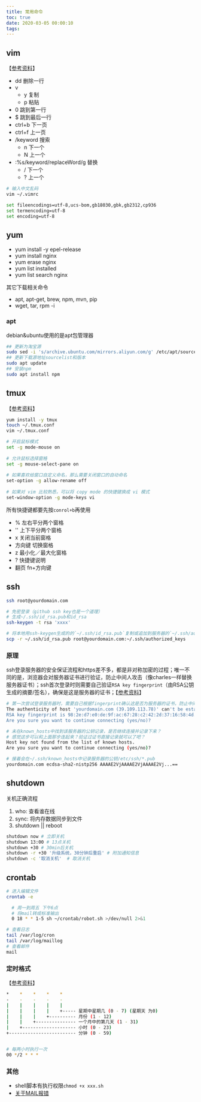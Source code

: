 ```yaml
---
title: 常用命令
toc: true
date: 2020-03-05 00:00:10
tags:
---
```



## vim
【[参考资料](https://www.cnblogs.com/jikey/archive/2011/12/28/2304341.html)】
* dd 删除一行
* v
  * y 复制
  * p 粘贴
* 0 跳到第一行
* $ 跳到最后一行
* ctrl+b 下一页
* ctrl+f 上一页
* /keyword 搜索
  * n 下一个
  * N 上一个
* :%s/keyword/replaceWord/g 替换
  * / 下一个
  * ? 上一个

```sh
# 输入中文乱码
vim ~/.vimrc

set fileencodings=utf-8,ucs-bom,gb18030,gbk,gb2312,cp936
set termencoding=utf-8
set encoding=utf-8
```


## yum
* yum install -y epel-release
* yum install nginx
* yum erase nginx
* yum list installed
* yum list search nginx

其它下载相关命令
* apt, apt-get, brew, npm, mvn, pip
* wget, tar, rpm -i

### apt
debian&ubuntu使用的是apt包管理器
```sh
## 更新为淘宝源
sudo sed -i 's/archive.ubuntu.com/mirrors.aliyun.com/g' /etc/apt/sources.list
## 更新下载源地址sourcelist和版本
sudo apt update
## 安装npm
sudo apt install npm
``` 


## tmux
【[参考资料](https://www.cnblogs.com/kaiye/p/6275207.html)】
```sh
yum install -y tmux
touch ~/.tmux.conf
vim ~/.tmux.conf
```
```sh
# 开启鼠标模式
set -g mode-mouse on
​
# 允许鼠标选择窗格
set -g mouse-select-pane on
​
# 如果喜欢给窗口自定义命名，那么需要关闭窗口的自动命名
set-option -g allow-rename off
​
# 如果对 vim 比较熟悉，可以将 copy mode 的快捷键换成 vi 模式
set-window-option -g mode-keys vi
```

所有快捷键都要先按`conrol+b`再使用
* % 左右平分两个窗格
* '' 上下平分两个窗格
* x 关闭当前窗格
* 方向键 切换窗格
* z 最小化／最大化窗格
* ? 快捷键说明
* 翻页 fn+方向键



## ssh
```sh
ssh root@yourdomain.com

# 免密登录（github ssh key也是一个道理）
# 生成~/.ssh/id_rsa.pub和id_rsa
ssh-keygen -t rsa 'xxxx'

# 将本地用ssh-keygen生成的的`~/.ssh/id_rsa.pub`复制或追加到服务器的`~/.ssh/authorized_keys`
scp -r ~/.ssh/id_rsa.pub root@yourdomain.com:~/.ssh/authorized_keys
```

### 原理
ssh登录服务器的安全保证流程和https差不多，都是非对称加密的过程；唯一不同的是，浏览器会对服务器证书进行验证，防止中间人攻击（像charles一样替换服务器证书）；ssh首次登录时则需要自己验证`RSA key fingerprint`（由RSA公钥生成的摘要/签名），确保是这是服务器的证书；【[参考资料](https://www.jianshu.com/p/33461b619d53)】
```sh
# 第一次尝试登录服务器时，需要自己根据fingerprint确认这是否为服务器的证书，防止中间证书攻击
The authenticity of host 'yourdomain.com (39.109.113.78)' can't be established.
RSA key fingerprint is 98:2e:d7:e0:de:9f:ac:67:28:c2:42:2d:37:16:58:4d.
Are you sure you want to continue connecting (yes/no)? 
```


```sh
# 未在known_hosts中找到该服务器的公钥记录，是否继续连接并记录下来？
# 感觉这步可以和上面那步连起来？验证过证书直接记录就可以了吧？
Host key not found from the list of known hosts.
Are you sure you want to continue connecting (yes/no)?

# 接着会在~/.ssh/known_hosts中记录服务器的公钥/etc/ssh/*.pub
yourdomain.com ecdsa-sha2-nistp256 AAAAE2VjAAAAE2VjAAAAE2Vj...==
```






## shutdown
关机正确流程
1. who: 查看谁在线
2. sync: 将内存数据同步到文件
3. shutdown || reboot
```sh
shutdown now # 立即关机
shutdown 13:00 # 13点关机
shutdown +30 # 30min后关机
shutdown -r +30 '升级系统，30分钟后重启' # 附加通知信息
shutdown -c '取消关机'  # 取消关机
```


## crontab
```sh
# 进入编辑文件
crontab -e

  # 周一到周五 下午6点
  # 将mail转成标准输出
  0 18 * * 1-5 sh ~/crontab/robot.sh >/dev/null 2>&1

# 查看日志
tail /var/log/cron
tail /var/log/maillog
# 查看邮件
mail
```

### 定时格式
【[参考资料](https://www.runoob.com/linux/linux-comm-crontab.html)】
```sh
*    *    *    *    *
-    -    -    -    -
|    |    |    |    |
|    |    |    |    +----- 星期中星期几 (0 - 7) (星期天 为0)
|    |    |    +---------- 月份 (1 - 12) 
|    |    +--------------- 一个月中的第几天 (1 - 31)
|    +-------------------- 小时 (0 - 23)
+------------------------- 分钟 (0 - 59)


# 每两小时执行一次
00 */2 * * *
```

### 其他
* shell脚本有执行权限`chmod +x xxx.sh`
* [关于MAIL报错](https://blog.csdn.net/toopoo/article/details/104979615)


